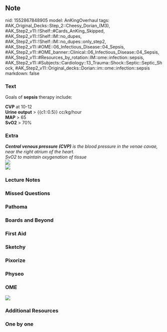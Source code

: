 ## Note
nid: 1552867848905
model: AnKingOverhaul
tags: #AK_Original_Decks::Step_2::Cheesy_Dorian_(M3), #AK_Step2_v11::!Shelf::#Cards_AnKing_Skipped, #AK_Step2_v11::!Shelf::IM::no_dupes, #AK_Step2_v11::!Shelf::IM::no_dupes::only_step2, #AK_Step2_v11::#OME::06_Infectious_Disease::04_Sepsis, #AK_Step2_v11::#OME_banner::Clinical::06_Infectious_Disease::04_Sepsis, #AK_Step2_v11::#Resources_by_rotation::IM::ome::infection::sepsis, #AK_Step2_v11::#Subjects::Cardiology::13_Trauma::Shock::Septic::Septic_Shock, #AK_Step2_v11::Original_decks::Dorian::im::ome::infection::sepsis
markdown: false

### Text
Goals of <b>sepsis</b> therapy include:
<div>
  <b>CVP</b> at 10-12
</div>
<div>
  <b>Urine output</b> > {{c1::0.5}} cc/kg/hour
</div>
<div>
  <b>MAP</b> > 65
</div>
<div>
  <b>SvO2</b> > 70%
</div>

### Extra
<div>
  <div>
    <div>
      <div>
        <div>
          <i><b>Central venous pressure (CVP)</b> is the blood
          pressure in the venae cavae, near the right atrium of the
          heart.</i>
        </div>
        <div>
          <i>SvO2 to maintain oxygenation of tissue</i>
        </div>
        <div>
          <i><img src="paste-1078874309918721.jpg"></i>
        </div>
        <div>
          <i><img src="paste-298830939553795.jpg"></i>
        </div>
      </div>
    </div>
  </div>
</div>

### Lecture Notes


### Missed Questions


### Pathoma


### Boards and Beyond


### First Aid


### Sketchy


### Pixorize


### Physeo


### OME
<div class="ome-widget">
  <a href=
  "https://onlinemeded.org/spa/infectious-disease/sepsis/acquire?ref=anki">
  <img src="_OME_AnkiFlashcards_Lesson_6.png"></a>
</div>

### Additional Resources


### One by one

